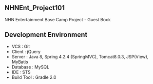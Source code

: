 ## NHNEnt_Project101  
NHN Entertainment Base Camp Project - Guest Book
  
## Development Environment
* VCS : Git
* Client : jQuery
* Server : Java 8, Spring 4.2.4 (SpringMVC), Tomcat8.0.3, JSP(View), MyBatis
* Database : MySQL
* IDE : STS
* Build Tool : Gradle 2.0






